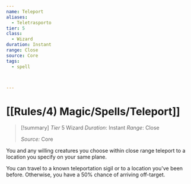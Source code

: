 ```yaml
---
name: Teleport
aliases:
  - Teletrasporto
tier: 5
class:
  - Wizard
duration: Instant
range: Close
source: Core
tags:
  - spell



---
```

# [[Rules/4) Magic/Spells/Teleport]]

>[!summary]
> *Tier* 5
> Wizard
> *Duration*: Instant
> *Range*: Close
> 
> *Source:* Core

You and any willing creatures you choose within close range teleport to a location you specify on your same plane. 

You can travel to a known teleportation sigil or to a location you've been before. Otherwise, you have a 50% chance of arriving off-target.



